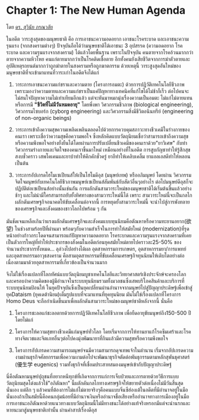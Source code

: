 Chapter 1: The New Human Agenda
===
โดย [ดร. สุวินัย ภรณวลัย](https://www.facebook.com/suvinaip/posts/2394555527248241?hc_location=ufi)

ในอดีต วาระสูงสุดของมนุษยชาติ คือ การเอาชนะความอดอยาก เอาชนะโรคระบาด และเอาชนะความรุนแรง (จากสงครามต่างๆ) ปัจจุบันถือได้ว่ามนุษยชาติได้เอาชนะ 3 อุปสรรค (ความอดอยาก โรคระบาด และความรุนแรงจากสงคราม) ได้แล้วโดยพื้นฐาน เพราะในปัจจุบัน คนตายจากโรคอ้วนมากกว่าตายจากความหิวโหย คนแก่ตายมากกว่าเป็นโรคติดเชื้อตาย อีกทั้งคนยังเสียชีวิตจากการฆ่าตัวตายและอุบัติเหตุรถยนต์มากกว่าถูกฆ่าตายในสงครามหรือถูกฆาตกรรม ด้วยเหตุนี้ วาระสูงสุดอันใหม่ของมนุษยชาติที่จะเข้ามาแทนที่วาระเก่าในอดีตจึงได้แก่
1. วาระการเอาชนะความแก่ชราและความตาย (โครงการอมตะ) ด้วยการปฏิวัติเทคโนโลยีชีวภาพ เพราะมองว่าความตายและความแก่ชราเป็นแค่ปัญหาทางเทคนิคที่แก้ไขได้ไม่ช้าก็เร็ว ต่อไปคนจะไม่สนใจปัญหาความไม่เท่าเทียมอีกแล้ว แต่จะหันมาหมกมุ่งเรื่องความเป็นอมตะ ไม่แก่ไม่ตายแทน หรือการมี **"ชีวิตที่ไม่มีวันหมดอายุ"** โดยพึ่งพา วิศวกรรมชีวภาพ (biological engineering), วิศวกรรมไซบอร์ก (cyborg engineering) และวิศวกรรมสิ่งมีชีวิตอนินทรีย์ (engineering of non-organic beings)

2. วาระการเข้าถึงความสุขความเพลิดเพลินตลอดไปด้วยการควบคุมสภาวะทางชีวเคมีในร่างกายของคนเรา เพราะเชื่อว่าความสุขคือความพอใจ ซึ่งหลักคิดแบบวัตถุนิยมเชื่อว่าสามารถเข้าถึงความสุขหรือความพึงพอใจอย่างยั่งยืนได้โดยผ่านการปรับเปลี่ยนชีวเคมีของคนเราด้วย"ยาวิเศษ" กับทำวิศวกรรมร่างกายและจิตใจของคนเราขึ้นมาใหม่ เหมือนอย่างที่ในอดีต การสูบกัญชาทำให้รู้สึกสุขสงบชั่วคราว เสพโคเคนและยาบ้าทำให้คึกคักชั่วครู่ ยาอีทำให้เคลิบเคลิ้ม ยาแอลเอสดีทำให้หลอน เป็นต้น

3. วาระการอัปเกรดโฮโมเซเปียนส์ให้เป็นโฮโมดีอุส (มนุษย์เทพ) หรืออภิมนุษย์ โดยผ่าน วิศวกรรมจิตใจมนุษย์กับเทคโนโลยีชีวภาพมนุษย์เซเปียนส์สัมพันธ์กับสัตว์อื่นๆอย่างไร ต่อไปมนุษย์ดีอุสก็จะปฏิบัติต่อเซเปียนส์อย่างนั้นเช่นกัน การผลักดันสามวาระใหม่ของมนุษยชาติได้เริ่มต้นขึ้นแล้วอย่างช้าๆ และไม่น่ามีใครสามารถยับยั้งทิศทางของสามวาระใหม่นี้ได้ เพราะ สามวาระใหม่นี้จะเป็นกลไกผลักดันเศรษฐกิจอนาคตให้ขับเคลื่อนต่อจากนี้ การหยุดยั้งสามวาระใหม่นี้ จะนำไปสู่การพังทลายของเศรษฐกิจและสังคมของชาวโลกไปพร้อม ๆ กัน 

มันชัดเจนเหลือเกินว่า​ แรงผลักดันเศรษฐกิจและสังคมแบบทุนนิยมคือ​ตัณหาหรือความทะยานอยาก​(欲望) ในช่วงสามร้อยปีที่ผ่านมา​ พร้อมๆกับความสำเร็จในการทำให้สมัยใหม่​ ​(modernization)​ ที่รุดหน้าอย่างก้าวกระโดด​จนสามารถแก้ปัญหาความอดอยาก​ โรคระบาด​ และ​ความรุนแรงจากสงคราม​ที่เคยเป็นตัวการใหญ่ที่ทำให้ประชากรของสังคมในอดีตก่อนยุคสมัยใหม่​ตายไปคราวละ​ 25-50% ของจำนวนประชากรทั้งหมด​... ลุล่วงไปอย่างได้ผล อุตสาหกรรมการเกษตร, อุตสาหกรรมยา/การแพทย์​ และอุตสาหกรรมอาวุธสงคราม
คือสามอุตสาหกรรมที่ขับเคลื่อนเศรษฐกิจทุนนิยมให้เติบโตอย่างต่อเนื่อง​ ตามมาด้วยอุตสาหกรรมที่เกี่ยวข้องเป็นจำนวนมาก

จึงไม่ใช่เรื่องแปลกที่โลกทัศน์แบบวัตถุนิยม​ บูชาเทคโนโลยีและวิทยาศาสตร์เชิงประจักษ์จะครองโลกและครอบงำความคิดของผู้มีอำนาจในระบบทุนนิยม​ รวมทั้งมวลชนซึ่งเสพบริโภคสินค้าและบริการที่ระบบทุนนิยมป้อนให้ ในยุคปัจจุบันซึ่งเป็นยุคเปลี่ยนผ่านอำนาจจากมนุษย์ไปสู่ปัญญาประดิษฐ์​เพื่อเข้าสู่ยุค​Dataism (ยุคเดต้านิยม)​เต็มรูปแบบที่จะมาแทนที่ยุคทุนนิยม​ มันไม่ใช่เรื่องแปลกที่โครงการ​ ​Homo​ Deus จะถือกำเนิดขี้นมา​เพื่อผลักดันสามวาระใหม่ของมนุษย์ชาติหลังจากนี้​ นั่นคือ

1. โครงการชะลอแก่ชะลอตาย​ด้วยการปฏิวัติเทคโนโลยีชีวภาพ เพื่อยืดอายุขัยมนุษย์ถึง​ 150-500 ปี​โดยไม่แก่

3. โครงการให้ความสุขทางชีวเคมีแก่มนุษย์ทั่วโลก โดยเริ่มจากการให้ทานยาแก้โรคซึมเศร้า​และโรคทางจิตเวชและจิตเภทอื่นๆ​ ต่อไปคงมุ่งพัฒนายาที่กินแล้วมีความสุขหรือความพึงพอใจ

3. โครงการอัปเกรดความสามารถมนุษย์จนมีความสามารถดุจเทพเจ้าในตำนาน เริ่มจากอัปเกรดความงามผ่านธุรกิจศัลยกรรมเพื่อความงาม​ ต่อไปจะพัฒนาธุรกิจตัดต่อพันธุกรรมตามหลักสุพันธุศาสตร์ (優生学 eugenics) รวมทั้งธุรกิจที่เชื่อมประสาทสมองมนุษย์เข้ากับปัญญาประดิษฐ์

นี่คือตัณหามนุษย์ปุถุชนที่อยากหนีทุกข์ที่เกิดจากการแก่​การเจ็บป่วย​และการตาย​ด้วยวิธีการแบบวัตถุนิยมสุดโต่ง​ แล้วใช้​"อภิตัณหา" นี้​ผลักดันกลไกทางเศรษฐกิจให้ขยายตัวต่อเนื่องไม่มีวันสิ้นสุดนั่นเอง แต่ลึก ๆ แล้ว​คนที่ต้องการไม่แก่ไม่ตายจริงๆคือคนแบบ​จิ๋นซีฮ่องเต้ในอดีตที่มี​อำนาจอยู่ในมือนั่นเอง​ ถ้าเป็นสมัยนี้คือคนกลุ่มน้อยที่มีอำนาจเงินหรืออำนาจชื่อเสียงหรืออำนาจทางการเมืองอยู่ในมือ การเอาชนะอภิตัณหาด้วยแนวทางแบบวัตถุนิยมนี้​ไม่มีทางชนะได้อย่างแท้จริงหรอก​มีแต่จะนำนรกและหายนะมาสู่มนุษยชาติเท่านั้น ผ่านคำสาปเรื่องดีอุส


<!--stackedit_data:
eyJoaXN0b3J5IjpbLTUxMTI2NTkzNiwtNjAwNTgwNzUyXX0=
-->